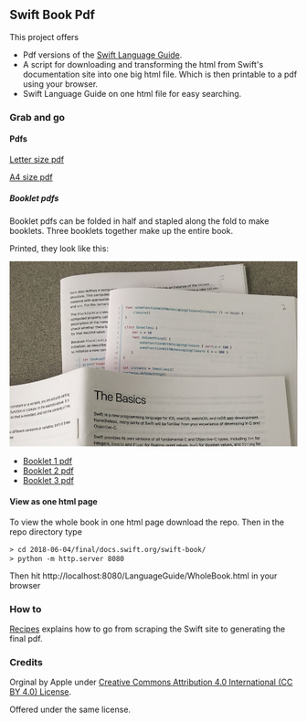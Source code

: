 ## Swift Book Pdf

This project offers

* Pdf versions of the [Swift Language Guide](https://docs.swift.org/swift-book/LanguageGuide/TheBasics.html). 
* A script for downloading and transforming the html from Swift's documentation site into one big html file. Which is then printable to a pdf using your browser.
* Swift Language Guide on one html file for easy searching.

### Grab and go 

#### Pdfs

[Letter size pdf](./2018-06-04/pdfs/Letter_The_Swift_Programming_Language_Guide_4.2.pdf) 

[A4 size pdf](./2018-06-04/pdfs/A4_The_Swift_Programming_Language_Guide_4.2.pdf)

##### Booklet pdfs

Booklet pdfs can be folded in half and stapled along the fold to make booklets. Three booklets together make up the entire book.

Printed, they look like this:

![Booklets](./IMG_8592.JPG)


  - [Booklet 1 pdf](./2018-06-04/pdfs/Booklet1_The_Swift_Programming_Language_Guide_4.2.pdf)
  - [Booklet 2 pdf](./2018-06-04/pdfs/Booklet2_The_Swift_Programming_Language_Guide_4.2.pdf)
  - [Booklet 3 pdf](./2018-06-04/pdfs/Booklet3_The_Swift_Programming_Language_Guide_4.2.pdf)


#### View as one html page
To view the whole book in one html page download the repo. Then in the repo directory type

```
> cd 2018-06-04/final/docs.swift.org/swift-book/
> python -m http.server 8080
```

Then hit http://localhost:8080/LanguageGuide/WholeBook.html in your browser


### How to

[Recipes](recipes.md) explains how to go from scraping the Swift site to generating the final pdf.

### Credits

Orginal by Apple under [Creative Commons Attribution 4.0 International (CC BY 4.0) License](https://creativecommons.org/licenses/by/4.0/).

Offered under the same license.
